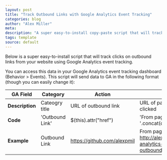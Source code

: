 ```yaml
---
layout: post
title: "Track Outbound Links with Google Analytics Event Tracking"
categories: blog
author: "Alex Miller"
meta:
description: "A super easy-to-install copy-paste script that will track all outbound links on your website as a Google Analytics event. Click to read more >>"
tags: template
source: default
---
```


Below is a super easy-to-install script that will track clicks on outbound links from your website using Google Analytics event tracking.

<script src="https://gist.github.com/alexmill/f4d668cb398ae83d78db.js"></script>

You can access this data in your Google Analytics event tracking dashboard (Behavior > Events). This script will send data to GA in the following format (though you can easily change it):

| **GA Field**    | Category       | Action                       | Label                                                                              |
| ----------- | -------------- | ---------------------------- | ---------------------------------------------------------------------------------- | 
| **Description** | Cateogry title | URL of outbound link         | URL of page on which link was clicked                                              |
| **Code**        | 'Outbound Link'| $(this).attr("href")         | 'From page: '.concat(document.URL)                                                 |
| **Example**    | Outbound Link  | https://github.com/alexpmil  |  From page: http://alex.miller.im/posts/google-analytics-event-track-outbound-links |
